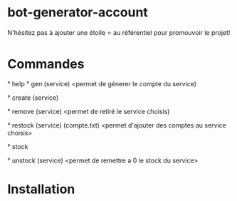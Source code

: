 # bot-generator-account

N'hésitez pas à ajouter une étoile ⭐ au référentiel pour promouvoir le projet!


# Commandes

° help 
° gen (service) <permet de génerer le compte du service)

° create (service) <permet de cree un service>

° remove (service) <permet de retiré le service choisis)

° restock (service) (compte.txt) <permet d'ajouter des comptes au service choisis>

° stock <permet de voir le stock du bot>

° unstock (service) <permet de remettre a 0 le stock du service>


# Installation



